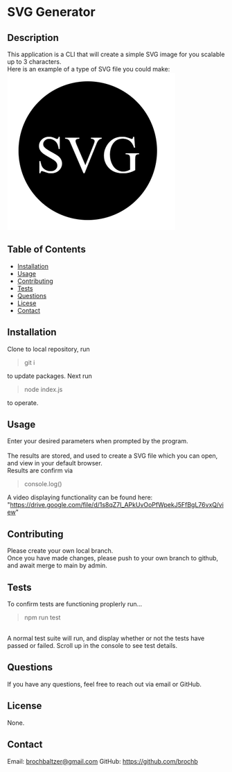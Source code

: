 
  # SVG Generator

  ## Description
  This application is a CLI that will create a simple SVG image for you scalable up to 3 characters.<br>
  Here is an example of a type of SVG file you could make:<br>
  ![Example SVG file](/Assets//Images/image.png)


  ## Table of Contents
  - [Installation](#installation)
  - [Usage](#usage)
  - [Contributing](#contributing)
  - [Tests](#tests)
  - [Questions](#questions)
  - [Licese](#license)
  - [Contact](#contact)

  ## Installation
  Clone to local repository, run 
  >git i
  >
  to update packages. Next run 
  >node index.js
  >
  to operate.

  ## Usage
  Enter your desired parameters when prompted by the program.<br><br>
  The results are stored, and used to create a SVG file which you can open, and view in your default browser.<br>
  Results are confirm via 
  >console.log()
  >
  A video displaying functionality can be found here:<br>
  "https://drive.google.com/file/d/1s8qZ7I_APkUvOoPfWpekJ5FfBgL76vxQ/view"

  ## Contributing
  Please create your own local branch.<br>
  Once you have made changes, please push to your own branch to github, and await merge to main by admin.

  ## Tests
  To confirm tests are functioning proplerly run...<br>
  >npm run test
  >
  <br>
  A normal test suite will run, and display whether or not the tests have passed or failed. Scroll up in the console to see test details.

  ## Questions
  If you have any questions, feel free to reach out via email or GitHub.

  ## License
 None.

  ## Contact
  Email: brochbaltzer@gmail.com
  GitHub: https://github.com/brochb
